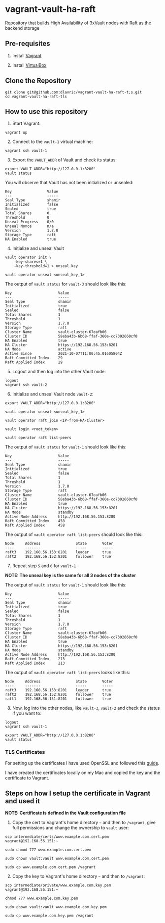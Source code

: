 # vagrant-vault-ha-raft

 Repository that builds High Availability of 3xVault nodes with Raft as the backend storage

## Pre-requisites

1. Install [Vagrant](https://www.vagrantup.com/docs/installation)

2. Install [VirtualBox](https://www.virtualbox.org/)

## Clone the Repository

```shell
git clone git@github.com:dlavric/vagrant-vault-ha-raft-t;s.git
cd vagrant-vault-ha-raft-tls
```

## How to use this repository

1. Start Vagrant:

```shell
vagrant up
```

2. Connect to the `vault-1` virtual machine:

```shell
vagrant ssh vault-1
```

3. Export the `VAULT_ADDR` of Vault and check its status:

```shell
export VAULT_ADDR="http://127.0.0.1:8200"
vault status
```

You will observe that Vault has not been initialized or unsealed:

```
Key                Value
---                -----
Seal Type          shamir
Initialized        false
Sealed             true
Total Shares       0
Threshold          0
Unseal Progress    0/0
Unseal Nonce       n/a
Version            1.7.0
Storage Type       raft
HA Enabled         true
```

4. Initialize and unseal Vault

```shell
vault operator init \
    -key-shares=1 \
    -key-threshold=1 > unseal.key

vault operator unseal <unseal_key_1>
```

The output of `vault status` for `vault-3` should look like this:

```
Key                     Value
---                     -----
Seal Type               shamir
Initialized             true
Sealed                  false
Total Shares            1
Threshold               1
Version                 1.7.0
Storage Type            raft
Cluster Name            vault-cluster-67eafb06
Cluster ID              58eba43b-6b68-ffaf-360e-cc7392660cf0
HA Enabled              true
HA Cluster              https://192.168.56.153:8201
HA Mode                 active
Active Since            2021-10-07T11:00:45.01605804Z
Raft Committed Index    29
Raft Applied Index      29
```

5. Logout and then log into the other Vault node:

```shell
logout
vagrant ssh vault-2
```

6. Initialize and unseal Vault node `vault-2`:

```shell
export VAULT_ADDR="http://127.0.0.1:8200"

vault operator unseal <unseal_key_1> 

vault operator raft join <IP-from-HA-Cluster>

vault login <root_token>

vault operator raft list-peers
```

The output of `vault status` for `vault-1` should look like this:

```
Key                     Value
---                     -----
Seal Type               shamir
Initialized             true
Sealed                  false
Total Shares            1
Threshold               1
Version                 1.7.0
Storage Type            raft
Cluster Name            vault-cluster-67eafb06
Cluster ID              58eba43b-6b68-ffaf-360e-cc7392660cf0
HA Enabled              true
HA Cluster              https://192.168.56.153:8201
HA Mode                 standby
Active Node Address     http://192.168.56.153:8200
Raft Committed Index    458
Raft Applied Index      458
```

The output of `vault operator raft list-peers` should look like this:

```
Node     Address                State       Voter
----     -------                -----       -----
raft3    192.168.56.153:8201    leader      true
raft2    192.168.56.152:8201    follower    true
```

7. Repeat step `5` and `6` for `vault-1`

**NOTE: The unseal key is the same for all 3 nodes of the cluster**

The output of `vault status` for `vault-1` should look like this:

```
Key                     Value
---                     -----
Seal Type               shamir
Initialized             true
Sealed                  false
Total Shares            1
Threshold               1
Version                 1.7.0
Storage Type            raft
Cluster Name            vault-cluster-67eafb06
Cluster ID              58eba43b-6b68-ffaf-360e-cc7392660cf0
HA Enabled              true
HA Cluster              https://192.168.56.153:8201
HA Mode                 standby
Active Node Address     http://192.168.56.153:8200
Raft Committed Index    213
Raft Applied Index      213
```

The output of `vault operator raft list-peers` looks like this:

```
Node     Address                State       Voter
----     -------                -----       -----
raft3    192.168.56.153:8201    leader      true
raft2    192.168.56.152:8201    follower    true
raft1    192.168.56.151:8201    follower    true
```

8. Now, log into the other nodes, like `vault-3`, `vault-2` and check the status if you want to:

```shell
logout
vagrant ssh vault-1
```

```shell
export VAULT_ADDR="http://127.0.0.1:8200"
vault status
```

### TLS Certificates

For setting up the certificates I have used OpenSSL and followed this [guide](https://jamielinux.com/docs/openssl-certificate-authority/introduction.html).

I have created the certificates locally on my Mac and copied the key and the certificate to Vagrant.

## Steps on how I setup the certificate in Vagrant and used it

**NOTE: Certificate is defined in the Vault configuration file**

1. Copy the cert to Vagrant's home directory `~` and then to `/vagrant`, give full permissions and change the ownership to `vault` user:

```
scp intermediate/certs/www.example.com.cert.pem vagrant@192.168.56.151:~

sudo chmod 777 www.example.com.cert.pem

sudo chown vault:vault www.example.com.cert.pem 

sudo cp www.example.com.cert.pem /vagrant
```

2. Copy the key to Vagrant's home directory `~` and then to `/vagrant`:

```
scp intermediate/private/www.example.com.key.pem vagrant@192.168.56.151:~

chmod 777 www.example.com.key.pem

sudo chown vault:vault www.example.com.key.pem 

sudo cp www.example.com.key.pem /vagrant
```
